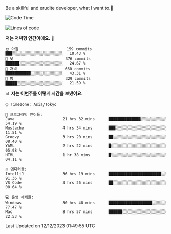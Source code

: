 Be a skillful and erudite developer, what I want to.👶

<!--START_SECTION:waka-->
![Code Time](http://img.shields.io/badge/Code%20Time-343%20hrs%205%20mins-blue)

![Lines of code](https://img.shields.io/badge/%EC%A0%80%EB%8A%94%20%EC%97%AC%ED%83%9C%EA%B9%8C%EC%A7%80%20-744.9%20thousand%20%EC%A4%84%EC%9D%98%20%EC%BD%94%EB%93%9C%EB%A5%BC%20%EC%9E%91%EC%84%B1%ED%96%88%EC%96%B4%EC%9A%94.-blue)

**저는 저녁형 인간이에요. 🦉** 

```text
🌞 아침                     159 commits         ███░░░░░░░░░░░░░░░░░░░░░░   10.43 % 
🌆 낮　                     376 commits         ██████░░░░░░░░░░░░░░░░░░░   24.67 % 
🌃 저녁                     660 commits         ███████████░░░░░░░░░░░░░░   43.31 % 
🌙 밤　                     329 commits         █████░░░░░░░░░░░░░░░░░░░░   21.59 % 
```


📊 **저는 이번주를 이렇게 시간을 보냈어요.** 

```text
🕑︎ Timezone: Asia/Tokyo

💬 프로그래밍 언어들: 
Java                     21 hrs 32 mins      ██████████████░░░░░░░░░░░   54.19 % 
Mustache                 4 hrs 34 mins       ███░░░░░░░░░░░░░░░░░░░░░░   11.51 % 
Groovy                   3 hrs 20 mins       ██░░░░░░░░░░░░░░░░░░░░░░░   08.40 % 
YAML                     2 hrs 22 mins       █░░░░░░░░░░░░░░░░░░░░░░░░   05.98 % 
HTML                     1 hr 38 mins        █░░░░░░░░░░░░░░░░░░░░░░░░   04.11 % 

🔥 에디터들: 
IntelliJ                 36 hrs 19 mins      ███████████████████████░░   91.36 % 
VS Code                  3 hrs 26 mins       ██░░░░░░░░░░░░░░░░░░░░░░░   08.64 % 

💻 운영 체제들: 
Windows                  30 hrs 48 mins      ███████████████████░░░░░░   77.47 % 
Mac                      8 hrs 57 mins       ██████░░░░░░░░░░░░░░░░░░░   22.53 % 
```


 Last Updated on 12/12/2023 01:49:55 UTC
<!--END_SECTION:waka-->
